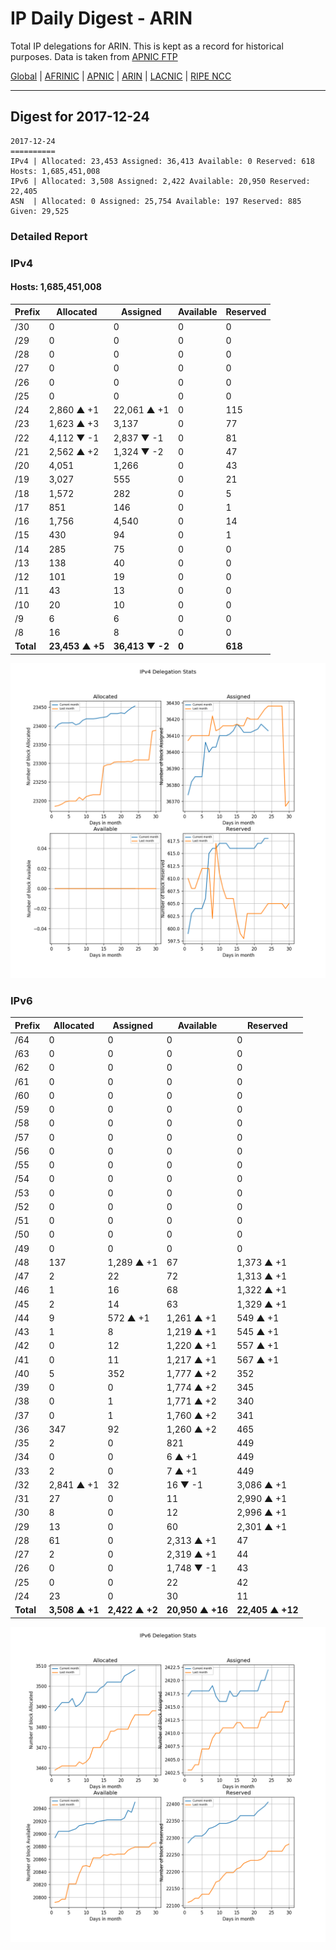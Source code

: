 # IP Daily Digest - ARIN 

Total IP delegations for ARIN. This is kept as a record for historical purposes. Data is taken from [APNIC FTP](https://ftp.apnic.net/)

[Global](https://github.com/csmets/IP-Daily-Digest) | [AFRINIC](https://github.com/csmets/IP-Daily-Digest/tree/master/archives/AFRINIC) | [APNIC](https://github.com/csmets/IP-Daily-Digest/tree/master/archives/APNIC) | [ARIN](https://github.com/csmets/IP-Daily-Digest/tree/master/archives/ARIN) | [LACNIC](https://github.com/csmets/IP-Daily-Digest/tree/master/archives/LACNIC) | [RIPE NCC](https://github.com/csmets/IP-Daily-Digest/tree/master/archives/RIPE_NCC)

---

## Digest for 2017-12-24
```
2017-12-24
==========
IPv4 | Allocated: 23,453 Assigned: 36,413 Available: 0 Reserved: 618 Hosts: 1,685,451,008
IPv6 | Allocated: 3,508 Assigned: 2,422 Available: 20,950 Reserved: 22,405
ASN  | Allocated: 0 Assigned: 25,754 Available: 197 Reserved: 885 Given: 29,525
```

### Detailed Report

### IPv4

#### Hosts: **1,685,451,008**

| Prefix | Allocated | Assigned | Available | Reserved |
| ----- | ----- | ----- | ----- | ----- |
| /30 | 0 | 0 | 0 | 0 |
| /29 | 0 | 0 | 0 | 0 |
| /28 | 0 | 0 | 0 | 0 |
| /27 | 0 | 0 | 0 | 0 |
| /26 | 0 | 0 | 0 | 0 |
| /25 | 0 | 0 | 0 | 0 |
| /24 | 2,860 ▲ +1 | 22,061 ▲ +1 | 0 | 115 |
| /23 | 1,623 ▲ +3 | 3,137 | 0 | 77 |
| /22 | 4,112 ▼ -1 | 2,837 ▼ -1 | 0 | 81 |
| /21 | 2,562 ▲ +2 | 1,324 ▼ -2 | 0 | 47 |
| /20 | 4,051 | 1,266 | 0 | 43 |
| /19 | 3,027 | 555 | 0 | 21 |
| /18 | 1,572 | 282 | 0 | 5 |
| /17 | 851 | 146 | 0 | 1 |
| /16 | 1,756 | 4,540 | 0 | 14 |
| /15 | 430 | 94 | 0 | 1 |
| /14 | 285 | 75 | 0 | 0 |
| /13 | 138 | 40 | 0 | 0 |
| /12 | 101 | 19 | 0 | 0 |
| /11 | 43 | 13 | 0 | 0 |
| /10 | 20 | 10 | 0 | 0 |
| /9 | 6 | 6 | 0 | 0 |
| /8 | 16 | 8 | 0 | 0 |
| **Total** | **23,453 ▲ +5** | **36,413 ▼ -2** | **0** | **618** |

![ipv4-stats](ipv4-figure.png)

### IPv6

| Prefix | Allocated | Assigned | Available | Reserved |
| ----- | ----- | ----- | ----- | ----- |
| /64 | 0 | 0 | 0 | 0 |
| /63 | 0 | 0 | 0 | 0 |
| /62 | 0 | 0 | 0 | 0 |
| /61 | 0 | 0 | 0 | 0 |
| /60 | 0 | 0 | 0 | 0 |
| /59 | 0 | 0 | 0 | 0 |
| /58 | 0 | 0 | 0 | 0 |
| /57 | 0 | 0 | 0 | 0 |
| /56 | 0 | 0 | 0 | 0 |
| /55 | 0 | 0 | 0 | 0 |
| /54 | 0 | 0 | 0 | 0 |
| /53 | 0 | 0 | 0 | 0 |
| /52 | 0 | 0 | 0 | 0 |
| /51 | 0 | 0 | 0 | 0 |
| /50 | 0 | 0 | 0 | 0 |
| /49 | 0 | 0 | 0 | 0 |
| /48 | 137 | 1,289 ▲ +1 | 67 | 1,373 ▲ +1 |
| /47 | 2 | 22 | 72 | 1,313 ▲ +1 |
| /46 | 1 | 16 | 68 | 1,322 ▲ +1 |
| /45 | 2 | 14 | 63 | 1,329 ▲ +1 |
| /44 | 9 | 572 ▲ +1 | 1,261 ▲ +1 | 549 ▲ +1 |
| /43 | 1 | 8 | 1,219 ▲ +1 | 545 ▲ +1 |
| /42 | 0 | 12 | 1,220 ▲ +1 | 557 ▲ +1 |
| /41 | 0 | 11 | 1,217 ▲ +1 | 567 ▲ +1 |
| /40 | 5 | 352 | 1,777 ▲ +2 | 352 |
| /39 | 0 | 0 | 1,774 ▲ +2 | 345 |
| /38 | 0 | 1 | 1,771 ▲ +2 | 340 |
| /37 | 0 | 1 | 1,760 ▲ +2 | 341 |
| /36 | 347 | 92 | 1,260 ▲ +2 | 465 |
| /35 | 2 | 0 | 821 | 449 |
| /34 | 0 | 0 | 6 ▲ +1 | 449 |
| /33 | 2 | 0 | 7 ▲ +1 | 449 |
| /32 | 2,841 ▲ +1 | 32 | 16 ▼ -1 | 3,086 ▲ +1 |
| /31 | 27 | 0 | 11 | 2,990 ▲ +1 |
| /30 | 8 | 0 | 12 | 2,996 ▲ +1 |
| /29 | 13 | 0 | 60 | 2,301 ▲ +1 |
| /28 | 61 | 0 | 2,313 ▲ +1 | 47 |
| /27 | 2 | 0 | 2,319 ▲ +1 | 44 |
| /26 | 0 | 0 | 1,748 ▼ -1 | 43 |
| /25 | 0 | 0 | 22 | 42 |
| /24 | 23 | 0 | 30 | 11 |
| **Total** | **3,508 ▲ +1** | **2,422 ▲ +2** | **20,950 ▲ +16** | **22,405 ▲ +12** |

![ipv6-stats](ipv6-figure.png)